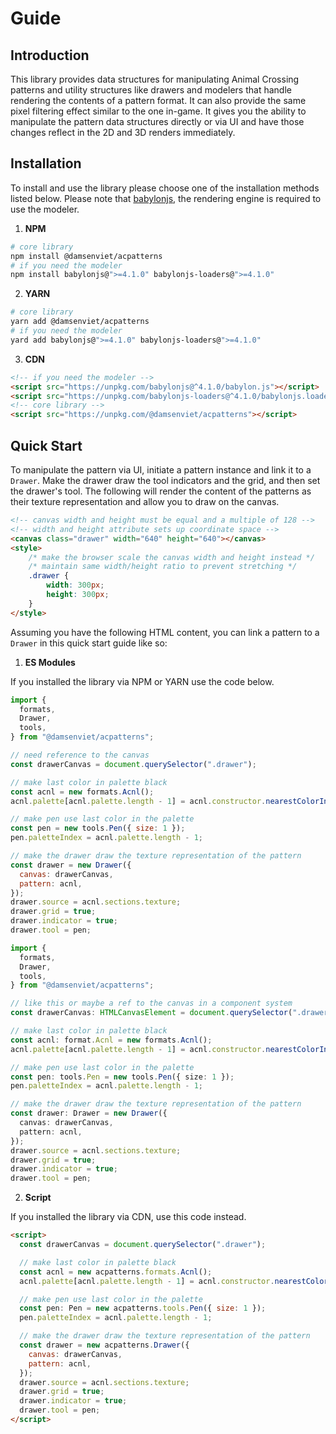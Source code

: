 # Guide


## Introduction

This library provides data structures for manipulating Animal Crossing
patterns and utility structures like drawers and modelers that handle
rendering the contents of a pattern format. It can also provide the same pixel
filtering effect similar to the one in-game. It gives you the ability to
manipulate the pattern data structures directly or via UI and have those
changes reflect in the 2D and 3D renders immediately.

 <GuideIntroduction />


## Installation

To install and use the library please choose one of the installation methods
listed below. Please note that [babylonjs](https://www.babylonjs.com/), the
rendering engine is required to use the modeler.

1. **NPM**

``` bash
# core library
npm install @damsenviet/acpatterns
# if you need the modeler
npm install babylonjs@">=4.1.0" babylonjs-loaders@">=4.1.0"
```

2. **YARN**

``` bash
# core library
yarn add @damsenviet/acpatterns
# if you need the modeler
yard add babylonjs@">=4.1.0" babylonjs-loaders@">=4.1.0"
```

3. **CDN**

<code-group>
<code-block title="unpkg">

``` html
<!-- if you need the modeler -->
<script src="https://unpkg.com/babylonjs@^4.1.0/babylon.js"></script>
<script src="https://unpkg.com/babylonjs-loaders@^4.1.0/babylonjs.loaders.min.js"></script>
<!-- core library -->
<script src="https://unpkg.com/@damsenviet/acpatterns"></script>
```

</code-block>
</code-group>


## Quick Start

To manipulate the pattern via UI, initiate a pattern instance and link it to
a `Drawer`. Make the drawer draw the tool indicators and the grid, and then set the
drawer's tool. The following will render the content of the patterns
as their texture representation and allow you to draw on the canvas.

<GuideQuickStart />

``` html
<!-- canvas width and height must be equal and a multiple of 128 -->
<!-- width and height attribute sets up coordinate space -->
<canvas class="drawer" width="640" height="640"></canvas>
<style>
    /* make the browser scale the canvas width and height instead */
    /* maintain same width/height ratio to prevent stretching */
    .drawer {
        width: 300px;
        height: 300px;
    }
</style>
```

Assuming you have the following HTML content, you can link a pattern to a
`Drawer` in this quick start guide like so:


1. **ES Modules**

If you installed the library via NPM or YARN use the code below.

<code-group>
<code-block title="JavaScript">

``` js
import {
  formats,
  Drawer,
  tools,
} from "@damsenviet/acpatterns";

// need reference to the canvas
const drawerCanvas = document.querySelector(".drawer");

// make last color in palette black
const acnl = new formats.Acnl();
acnl.palette[acnl.palette.length - 1] = acnl.constructor.nearestColorInColorSpace("black");

// make pen use last color in the palette
const pen = new tools.Pen({ size: 1 });
pen.paletteIndex = acnl.palette.length - 1;

// make the drawer draw the texture representation of the pattern
const drawer = new Drawer({
  canvas: drawerCanvas,
  pattern: acnl,
});
drawer.source = acnl.sections.texture;
drawer.grid = true;
drawer.indicator = true;
drawer.tool = pen;
```
</code-block>

<code-block title="TypeScript">

``` ts
import {
  formats,
  Drawer,
  tools,
} from "@damsenviet/acpatterns"; 

// like this or maybe a ref to the canvas in a component system
const drawerCanvas: HTMLCanvasElement = document.querySelector(".drawer");

// make last color in palette black
const acnl: format.Acnl = new formats.Acnl();
acnl.palette[acnl.palette.length - 1] = acnl.constructor.nearestColorInColorSpace("black");

// make pen use last color in the palette
const pen: tools.Pen = new tools.Pen({ size: 1 });
pen.paletteIndex = acnl.palette.length - 1;

// make the drawer draw the texture representation of the pattern
const drawer: Drawer = new Drawer({
  canvas: drawerCanvas,
  pattern: acnl,
});
drawer.source = acnl.sections.texture;
drawer.grid = true;
drawer.indicator = true;
drawer.tool = pen;
```
</code-block>
</code-group>


2. **Script**

If you installed the library via CDN, use this code instead.

``` html
<script>
  const drawerCanvas = document.querySelector(".drawer");

  // make last color in palette black
  const acnl = new acpatterns.formats.Acnl();
  acnl.palette[acnl.palette.length - 1] = acnl.constructor.nearestColorInColorSpace("black");

  // make pen use last color in the palette
  const pen: Pen = new acpatterns.tools.Pen({ size: 1 });
  pen.paletteIndex = acnl.palette.length - 1;

  // make the drawer draw the texture representation of the pattern
  const drawer = new acpatterns.Drawer({
    canvas: drawerCanvas,
    pattern: acnl,
  });
  drawer.source = acnl.sections.texture;
  drawer.grid = true;
  drawer.indicator = true;
  drawer.tool = pen;
</script>
```